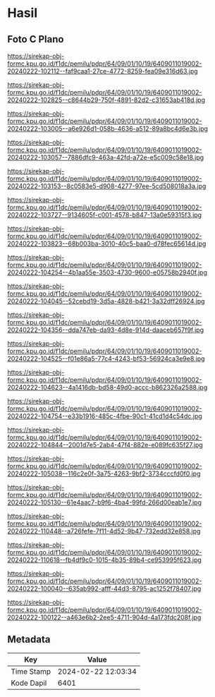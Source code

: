# Hasil

## Foto C Plano

https://sirekap-obj-formc.kpu.go.id/f1dc/pemilu/pdpr/64/09/01/10/19/6409011019002-20240222-102112--faf9caa1-27ce-4772-8259-fea09e316d63.jpg

https://sirekap-obj-formc.kpu.go.id/f1dc/pemilu/pdpr/64/09/01/10/19/6409011019002-20240222-102825--c8644b29-750f-4891-82d2-c31653ab418d.jpg

https://sirekap-obj-formc.kpu.go.id/f1dc/pemilu/pdpr/64/09/01/10/19/6409011019002-20240222-103005--a6e926d1-058b-4636-a512-89a8bc4d6e3b.jpg

https://sirekap-obj-formc.kpu.go.id/f1dc/pemilu/pdpr/64/09/01/10/19/6409011019002-20240222-103057--7886dfc9-463a-42fd-a72e-e5c009c58e18.jpg

https://sirekap-obj-formc.kpu.go.id/f1dc/pemilu/pdpr/64/09/01/10/19/6409011019002-20240222-103153--8c0583e5-d908-4277-97ee-5cd508018a3a.jpg

https://sirekap-obj-formc.kpu.go.id/f1dc/pemilu/pdpr/64/09/01/10/19/6409011019002-20240222-103727--9134605f-c001-4578-b847-13a0e59315f3.jpg

https://sirekap-obj-formc.kpu.go.id/f1dc/pemilu/pdpr/64/09/01/10/19/6409011019002-20240222-103823--68b003ba-3010-40c5-baa0-d78fec65614d.jpg

https://sirekap-obj-formc.kpu.go.id/f1dc/pemilu/pdpr/64/09/01/10/19/6409011019002-20240222-104254--4b1aa55e-3503-4730-9600-e05758b2940f.jpg

https://sirekap-obj-formc.kpu.go.id/f1dc/pemilu/pdpr/64/09/01/10/19/6409011019002-20240222-104045--52cebd19-3d5a-4828-b421-3a32dff26924.jpg

https://sirekap-obj-formc.kpu.go.id/f1dc/pemilu/pdpr/64/09/01/10/19/6409011019002-20240222-104356--dda747eb-da93-4d8e-914d-daaceb657f9f.jpg

https://sirekap-obj-formc.kpu.go.id/f1dc/pemilu/pdpr/64/09/01/10/19/6409011019002-20240222-104525--f01e86a5-77c4-4243-bf53-56924ca3e9e8.jpg

https://sirekap-obj-formc.kpu.go.id/f1dc/pemilu/pdpr/64/09/01/10/19/6409011019002-20240222-104623--4a1416db-bd58-49d0-accc-b862326a2588.jpg

https://sirekap-obj-formc.kpu.go.id/f1dc/pemilu/pdpr/64/09/01/10/19/6409011019002-20240222-104754--e33b1916-485c-4fbe-90c1-41cd1d4c54dc.jpg

https://sirekap-obj-formc.kpu.go.id/f1dc/pemilu/pdpr/64/09/01/10/19/6409011019002-20240222-104844--2001d7e5-2ab4-47f4-882e-e089fc635f27.jpg

https://sirekap-obj-formc.kpu.go.id/f1dc/pemilu/pdpr/64/09/01/10/19/6409011019002-20240222-105038--116c2e0f-3a75-4263-9bf2-3734cccfd0f0.jpg

https://sirekap-obj-formc.kpu.go.id/f1dc/pemilu/pdpr/64/09/01/10/19/6409011019002-20240222-105130--61e4aac7-b9f6-4ba4-99fd-266d00eab1e7.jpg

https://sirekap-obj-formc.kpu.go.id/f1dc/pemilu/pdpr/64/09/01/10/19/6409011019002-20240222-110448--a726fefe-7f11-4d52-9b47-732edd32e858.jpg

https://sirekap-obj-formc.kpu.go.id/f1dc/pemilu/pdpr/64/09/01/10/19/6409011019002-20240222-110618--fb4df9c0-1015-4b35-89b4-ce953995f623.jpg

https://sirekap-obj-formc.kpu.go.id/f1dc/pemilu/pdpr/64/09/01/10/19/6409011019002-20240222-100040--635ab992-afff-44d3-8795-ac1252f78407.jpg

https://sirekap-obj-formc.kpu.go.id/f1dc/pemilu/pdpr/64/09/01/10/19/6409011019002-20240222-100122--a463e6b2-2ee5-4711-904d-4a173fdc208f.jpg


## Metadata

| Key        | Value               |
| ---------- | ------------------- |
| Time Stamp | 2024-02-22 12:03:34 |
| Kode Dapil | 6401                |



